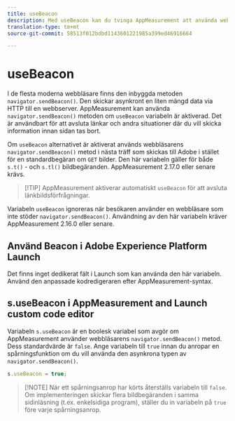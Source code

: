 ```yaml
---
title: useBeacon
description: Med useBeacon kan du tvinga AppMeasurement att använda webbläsarnas sendBeacon-API
translation-type: tm+mt
source-git-commit: 58513f012bdbd1143601221985a399ed46916664

---
```



# useBeacon

I de flesta moderna webbläsare finns den inbyggda metoden `navigator.sendBeacon()`. Den skickar asynkront en liten mängd data via HTTP till en webbserver. AppMeasurement kan använda `navigator.sendBeacon()` metoden om `useBeacon` variabeln är aktiverad. Det är användbart för att avsluta länkar och andra situationer där du vill skicka information innan sidan tas bort.

Om `useBeacon` alternativet är aktiverat används webbläsarens `navigator.sendBeacon()` metod i nästa träff som skickas till Adobe i stället för en standardbegäran om `GET` bilder. Den här variabeln gäller för både `s.t()` - och `s.tl()` bildbegäranden. AppMeasurement 2.17.0 eller senare krävs.

> [!TIP] AppMeasurement aktiverar automatiskt `useBeacon` för att avsluta länkbildsförfrågningar.

Variabeln `useBeacon` ignoreras när besökaren använder en webbläsare som inte stöder `navigator.sendBeacon()`. Användning av den här variabeln kräver AppMeasurement 2.16.0 eller senare.

## Använd Beacon i Adobe Experience Platform Launch

Det finns inget dedikerat fält i Launch som kan använda den här variabeln. Använd den anpassade kodredigeraren efter AppMeasurement-syntax.

## s.useBeacon i AppMeasurement and Launch custom code editor

Variabeln `s.useBeacon` är en boolesk variabel som avgör om AppMeasurement använder webbläsarens `navigator.sendBeacon()` metod. Dess standardvärde är `false`. Ange variabeln till `true` innan du anropar en spårningsfunktion om du vill använda den asynkrona typen av `navigator.sendBeacon()`.

```js
s.useBeacon = true;
```

> [!NOTE] När ett spårningsanrop har körts återställs variabeln till `false`. Om implementeringen skickar flera bildbegäranden i samma sidinläsning (t.ex. enkelsidiga program), ställer du in variabeln på `true` före varje spårningsanrop.
